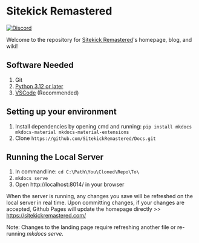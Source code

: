 # Sitekick Remastered

[![Discord](https://img.shields.io/discord/603580736250970144.svg?label=&logo=discord&logoColor=ffffff&color=7389D8&labelColor=6A7EC2)](https://discord.gg/eKR2FKP)

Welcome to the repository for [Sitekick Remastered](https://sitekickremastered.com/)'s homepage, blog, and wiki! 

## Software Needed
1. Git
1. [Python 3.12 or later](https://www.python.org/)
1. [VSCode](https://code.visualstudio.com/) (Recommended)

## Setting up your environment
1. Install dependencies by opening cmd and running: ```pip install mkdocs mkdocs-material mkdocs-material-extensions```
1. Clone ```https://github.com/SitekickRemastered/Docs.git```

## Running the Local Server
1. In commandline: ```cd C:\Path\You\Cloned\Repo\To\```
1. ```mkdocs serve```
1. Open http://localhost:8014/ in your browser

When the server is running, any changes you save will be refreshed on the local server in real time.  Upon committing changes, if your changes are accepted, Github Pages will update the homepage directly >> https://sitekickremastered.com/

Note: Changes to the landing page require refreshing another file or re-running *mkdocs serve*.
